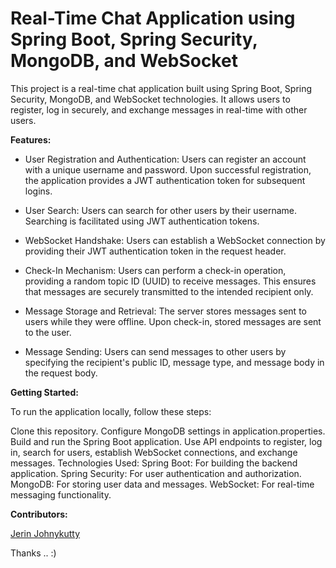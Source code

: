 # Real-Time Chat Application using Spring Boot, Spring Security, MongoDB, and WebSocket

This project is a real-time chat application built using Spring Boot, Spring Security, MongoDB, and WebSocket technologies. It allows users to register, log in securely, and exchange messages in real-time with other users.

**Features:**

* User Registration and Authentication: Users can register an account with a unique username and password. Upon successful registration, the application provides a JWT authentication token for subsequent logins.

* User Search: Users can search for other users by their username. Searching is facilitated using JWT authentication tokens.

* WebSocket Handshake: Users can establish a WebSocket connection by providing their JWT authentication token in the request header.

* Check-In Mechanism: Users can perform a check-in operation, providing a random topic ID (UUID) to receive messages. This ensures that messages are securely transmitted to the intended recipient only.

* Message Storage and Retrieval: The server stores messages sent to users while they were offline. Upon check-in, stored messages are sent to the user.

* Message Sending: Users can send messages to other users by specifying the recipient's public ID, message type, and message body in the request body.

**Getting Started:**

To run the application locally, follow these steps:

Clone this repository.
Configure MongoDB settings in application.properties.
Build and run the Spring Boot application.
Use API endpoints to register, log in, search for users, establish WebSocket connections, and exchange messages.
Technologies Used:
Spring Boot: For building the backend application.
Spring Security: For user authentication and authorization.
MongoDB: For storing user data and messages.
WebSocket: For real-time messaging functionality.

**Contributors:**

[Jerin Johnykutty](https://github.com/J3rryCodes)

Thanks .. :)
